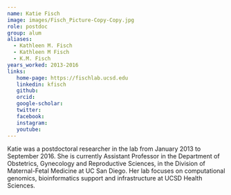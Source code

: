 ```yaml
---
name: Katie Fisch
image: images/Fisch_Picture-Copy-Copy.jpg
role: postdoc
group: alum
aliases:
  - Kathleen M. Fisch
  - Kathleen M Fisch
  - K.M. Fisch
years_worked: 2013-2016
links:
   home-page: https://fischlab.ucsd.edu
   linkedin: kfisch
   github:
   orcid: 
   google-scholar:
   twitter:
   facebook:
   instagram: 
   youtube:
---
```


Katie was a postdoctoral researcher in the lab from January 2013 to September 2016. She is currently Assistant Professor in the Department of Obstetrics, Gynecology and Reproductive Sciences, in the Division of Maternal-Fetal Medicine at UC San Diego. Her lab focuses on computational genomics, bioinformatics support and infrastructure at UCSD Health Sciences. 